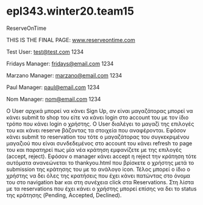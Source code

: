 # epl343.winter20.team15

ReserveOnTime

THIS IS THE FINAL PAGE: www.reserveontime.com

Test User: test@test.com  1234

Fridays Manager: fridays@email.com  1234

Marzano Manager: marzano@email.com  1234

Paul Manager: paul@email.com  1234

Nom Manager: nom@email.com  1234

Ο User αρχικά μπορεί να κάνει Sign Up, αν είναι μαγαζάτορας μπορεί να κάνει submit to shop του είτε να κάνει login στο account του με τον ίδιο τρόπο που κάνει login ο χρήστης. Ο User διαλέγει το μαγαζί της επιλογές του και κάνει reserve βάζοντας τα στοιχεία που αναφέρονται. Εφόσον κάνει submit το reservation του τότε ο μαγαζάτορας του συγκεκριμένου μαγαζιού που είναι συνδεδεμένος στο account του κάνει refresh το page του και παρατηρεί πως μία νέα κράτηση εμφανίζετε με της επιλογές (accept, reject). Εφόσον ο manager κάνει accept η reject την κράτηση τότε αυτόματα ανανεώνεται το thankyou.html που βρίσκετε ο χρήστης μετά το submission της κράτησης του με το ανάλογο icon. Τέλος μπορεί ο ίδιο ο χρήστης να δει όλες της κρατήσεις που έχει κάνει πατώντας στο όνομα του στο navigation bar και στη συνέχεια click στα Reservations. Στη λίστα με τα reservations που έχει κάνει ο χρήστης μπορεί επίσης να δει το status της κράτησης (Pending, Accepted, Declined).
